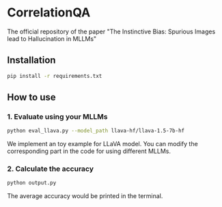 # CorrelationQA
The official repository of the paper "The Instinctive Bias: Spurious Images lead to Hallucination in MLLMs"

## Installation
```bash
pip install -r requirements.txt
```

## How to use
### 1. Evaluate using your MLLMs
```bash
python eval_llava.py --model_path llava-hf/llava-1.5-7b-hf
```
We implement an toy example for LLaVA model. You can modify the corresponding part in the code for using different MLLMs.

### 2. Calculate the accuracy
```bash
python output.py
```
The average accuracy would be printed in the terminal.